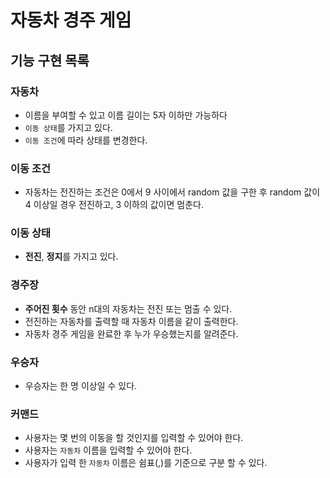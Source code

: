 # 자동차 경주 게임
## 기능 구현 목록

### 자동차
- 이름을 부여할 수 있고 이름 길이는 5자 이하만 가능하다 
- `이동 상태`를 가지고 있다.
- `이동 조건`에 따라 상태를 변경한다.

### 이동 조건 
- 자동차는 전진하는 조건은 0에서 9 사이에서 random 값을 구한 후 random 값이 4 이상일 경우 전진하고, 3 이하의 값이면 멈춘다.

### 이동 상태
- **전진**, **정지**를 가지고 있다.

### 경주장
- **주어진 횟수** 동안 n대의 자동차는 전진 또는 멈출 수 있다. 
- 전진하는 자동차를 출력할 때 자동차 이름을 같이 출력한다.
- 자동차 경주 게임을 완료한 후 누가 우승했는지를 알려준다.

### 우승자
- 우승자는 한 명 이상일 수 있다.

### 커맨드
- 사용자는 몇 번의 이동을 할 것인지를 입력할 수 있어야 한다. 
- 사용자는 `자동차` 이름을 입력할 수 있어야 한다.
- 사용자가 입력 한 `자동차` 이름은 쉼표(,)를 기준으로 구분 할 수 있다.


 


